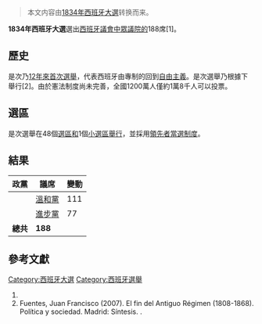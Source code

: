 > 本文内容由[1834年西班牙大選](https://zh.wikipedia.org/wiki/1834年西班牙大選)转换而来。


**1834年西班牙大選**選出[西班牙](../Page/西班牙.md "wikilink")[議會中](../Page/西班牙議會.md "wikilink")[眾議院的](../Page/眾議院_\(西班牙\).md "wikilink")188席\[1\]。

## 歷史

是次乃[12年來首次選舉](../Page/1822年西班牙大選.md "wikilink")，代表西班牙由專制的回到[自由主義](https://zh.wikipedia.org/wiki/自由主義 "wikilink")。是次選舉乃根據下舉行\[2\]。由於憲法制度尚未完善，全國1200萬人僅約1萬8千人可以投票。

## 選區

是次選舉在48個[選區和](https://zh.wikipedia.org/wiki/選區 "wikilink")1個[小選區舉行](../Page/小選區制.md "wikilink")，並採用[領先者當選制度](https://zh.wikipedia.org/wiki/領先者當選 "wikilink")。

## 結果

| 政黨     | 議席                                                            | 變動  |
| ------ | ------------------------------------------------------------- | --- |
|        | [溫和黨](https://zh.wikipedia.org/wiki/溫和保皇黨_\(西班牙\) "wikilink") | 111 |
|        | [進步黨](../Page/進步黨_\(西班牙\).md "wikilink")                      | 77  |
| **總共** | **188**                                                       |     |

## 參考文獻

[Category:西班牙大選](https://zh.wikipedia.org/wiki/Category:西班牙大選 "wikilink") [Category:西班牙選舉](https://zh.wikipedia.org/wiki/Category:西班牙選舉 "wikilink")

1.
2.  Fuentes, Juan Francisco (2007). El fin del Antiguo Régimen (1808-1868). Política y sociedad. Madrid: Síntesis. .